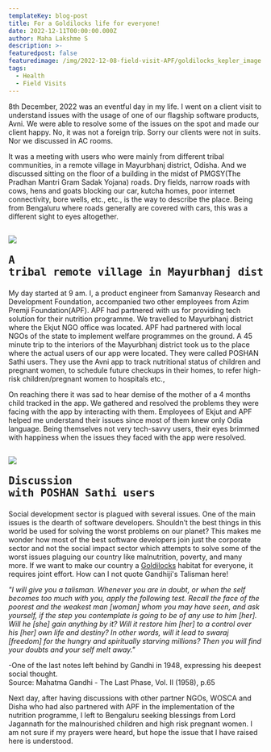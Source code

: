 ```yaml
---
templateKey: blog-post
title: For a Goldilocks life for everyone!
date: 2022-12-11T00:00:00.000Z
author: Maha Lakshme S
description: >-
featuredpost: false
featuredimage: /img/2022-12-08-field-visit-APF/goldilocks_kepler_image.png
tags:
  - Health
  - Field Visits
---
```

8th December, 2022 was an eventful day in my life. I went on a client visit to understand issues with the usage of one of our flagship software products, Avni. We were able to resolve some of the issues on the spot and made our client happy. No, it was not a foreign trip. Sorry our clients were not in suits. Nor we discussed in AC rooms.

It was a meeting with users who were mainly from different tribal communities, in a remote village in Mayurbhanj district, Odisha. And we discussed sitting on the floor of a building in the midst of PMGSY(The Pradhan Mantri Gram Sadak Yojana) roads. Dry fields, narrow roads with cows, hens and goats blocking our car, kutcha homes, poor internet connectivity, bore wells, etc., etc., is the way to describe the place. Being from Bengaluru where roads generally are covered with cars, this was a different sight to eyes altogether.

![](/img/2022-12-08-field-visit-APF/village_in_mayurbhanj_district.jpeg)<pre>A tribal remote village in Mayurbhanj district</pre>
----------------------------

My day started at 9 am. I, a product engineer from Samanvay Research and Development Foundation, accompanied two other employees from Azim Premji Foundation(APF). APF had partnered with us for providing tech solution for their nutrition programme. We travelled to Mayurbhanj district where the Ekjut NGO office was located. APF had partnered with local NGOs of the state to implement welfare programmes on the ground. A 45 minute trip to the interiors of the Mayurbhanj district took us to the place where the actual users of our app were located. They were called POSHAN Sathi users. They use the Avni app to track nutritional status of children and pregnant women, to schedule future checkups in their homes, to refer high-risk children/pregnant women to hospitals etc.,

On reaching there it was sad to hear demise of the mother of a 4 months child tracked in the app. We gathered and resolved the problems they were facing with the app by interacting with them. Employees of Ekjut and APF helped me understand their issues since most of them knew only Odia language. Being themselves not very tech-savvy users, their eyes brimmed with happiness when the issues they faced with the app were resolved.

![](/img/2022-12-08-field-visit-APF/interaction_with_POSHAN_sathi_users.jpeg)<pre>Discussion with POSHAN Sathi users</pre>
----------------------------

Social development sector is plagued with several issues. One of the main issues is the dearth of software developers. Shouldn’t the best things in this world be used for solving the worst problems on our planet? This makes me wonder how most of the best software developers join just the corporate sector and not the social impact sector which attempts to solve some of the worst issues plaguing our country like malnutrition, poverty, and many more. If we want to make our country a [Goldilocks](https://en.wikipedia.org/wiki/Goldilocks_principle) habitat for everyone, it requires joint effort. How can I not quote Gandhiji's Talisman here!

<i>"I will give you a talisman. Whenever you are in doubt, or when the self becomes too much with you, apply the following test. Recall the face of the poorest and the weakest man [woman] whom you may have seen, and ask yourself, if the step you contemplate is going to be of any use to him [her]. Will he [she] gain anything by it? Will it restore him [her] to a control over his [her] own life and destiny? In other words, will it lead to swaraj [freedom] for the hungry and spiritually starving millions?
Then you will find your doubts and your self melt away."
</i>

-One of the last notes left behind by Gandhi in 1948, expressing his deepest social thought.  
Source: Mahatma Gandhi - The Last Phase, Vol. II (1958), p.65


Next day, after having discussions with other partner NGOs, WOSCA and Disha who had also partnered with APF in the implementation of the nutrition programme, I left to Bengaluru seeking blessings from Lord Jagannath for the malnourished children and high risk pregnant women. I am not sure if my prayers were heard, but hope the issue that I have raised here is understood.
